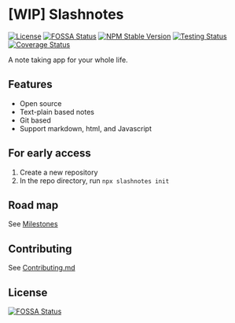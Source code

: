 # [WIP] Slashnotes

[![License](https://img.shields.io/github/license/slashnotes/slashnotes?color=blue)](https://github.com/slashnotes/slashnotes/blob/main/LICENSE.md)
[![FOSSA Status](https://app.fossa.com/api/projects/git%2Bgithub.com%2Fslashnotes%2Fslashnotes.svg?type=shield)](https://app.fossa.com/projects/git%2Bgithub.com%2Fslashnotes%2Fslashnotes?ref=badge_shield)
[![NPM Stable Version](https://img.shields.io/npm/v/@slashnotes/cli.svg)](https://www.npmjs.com/package/@slashnotes/cli)
[![Testing Status](https://github.com/slashnotes/slashnotes/actions/workflows/testing.yml/badge.svg)](https://github.com/slashnotes/slashnotes/actions/workflows/testing.yml)
[![Coverage Status](https://img.shields.io/codecov/c/github/slashnotes/slashnotes.svg)](https://app.codecov.io/gh/slashnotes/slashnotes)

A note taking app for your whole life.

## Features

- Open source
- Text-plain based notes
- Git based
- Support markdown, html, and Javascript

## For early access

1. Create a new repository
2. In the repo directory, run `npx slashnotes init`

## Road map

See [Milestones](https://github.com/slashnotes/slashnotes/milestones)

## Contributing

See [Contributing.md](./Contributing.md)

## License

[![FOSSA Status](https://app.fossa.com/api/projects/git%2Bgithub.com%2Fslashnotes%2Fslashnotes.svg?type=large)](https://app.fossa.com/projects/git%2Bgithub.com%2Fslashnotes%2Fslashnotes?ref=badge_large)
